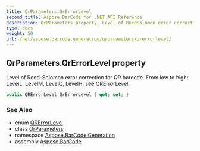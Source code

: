 ```yaml
---
title: QrParameters.QrErrorLevel
second_title: Aspose.BarCode for .NET API Reference
description: QrParameters property. Level of ReedSolomon error correction for QR barcode. From low to high LevelL LevelM LevelQ LevelH. see QRErrorLevel
type: docs
weight: 50
url: /net/aspose.barcode.generation/qrparameters/qrerrorlevel/
---
```

## QrParameters.QrErrorLevel property

Level of Reed-Solomon error correction for QR barcode. From low to high: LevelL, LevelM, LevelQ, LevelH. see QRErrorLevel.

```csharp
public QRErrorLevel QrErrorLevel { get; set; }
```

### See Also

* enum [QRErrorLevel](../../qrerrorlevel/)
* class [QrParameters](../)
* namespace [Aspose.BarCode.Generation](../../qrparameters/)
* assembly [Aspose.BarCode](../../../)


